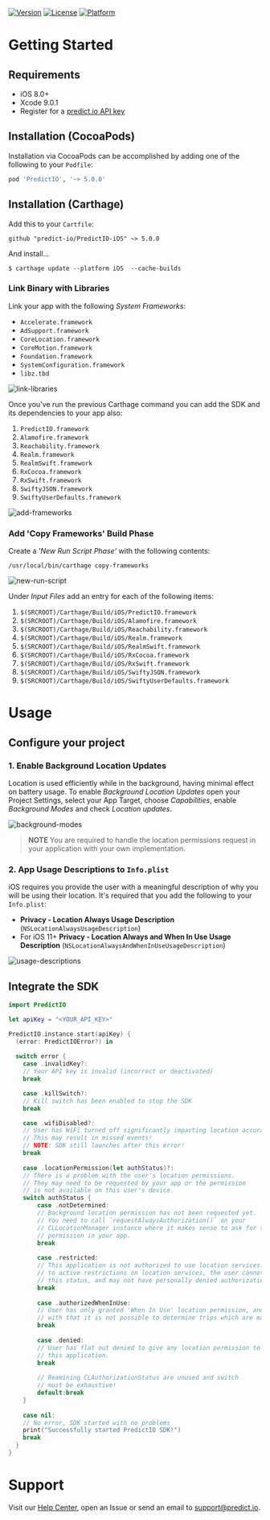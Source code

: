 [![Version](https://img.shields.io/cocoapods/v/PredictIO.svg?style=flat)](http://cocoapods.org/pods/PredictIO)
[![License](https://img.shields.io/cocoapods/l/PredictIO.svg?style=flat)](http://cocoapods.org/pods/PredictIO)
[![Platform](https://img.shields.io/cocoapods/p/PredictIO.svg?style=flat)](http://cocoapods.org/pods/PredictIO)

# Getting Started

## Requirements

* iOS 8.0+
* Xcode 9.0.1
* Register for a [predict.io API key](http://www.predict.io/service/registration/?level=1)

## Installation (CocoaPods)

Installation via CocoaPods can be accomplished by adding one of the following to your `Podfile`:

```ruby
pod 'PredictIO', '~> 5.0.0'
```

## Installation (Carthage)

Add this to your `Cartfile`:

```
github "predict-io/PredictIO-iOS" ~> 5.0.0
```

And install...

```
$ carthage update --platform iOS  --cache-builds
```

### Link Binary with Libraries

Link your app with the following _System Frameworks_:

* `Accelerate.framework`
* `AdSupport.framework`
* `CoreLocation.framework`
* `CoreMotion.framework`
* `Foundation.framework`
* `SystemConfiguration.framework`
* `libz.tbd`

![link-libraries](docs/link-libraries.png)

Once you've run the previous Carthage command you can add the SDK and its dependencies to your app also:

1. `PredictIO.framework`
2. `Alamofire.framework`
3. `Reachability.framework`
4. `Realm.framework`
5. `RealmSwift.framework`
6. `RxCocoa.framework`
7. `RxSwift.framework`
8. `SwiftyJSON.framework`
9. `SwiftyUserDefaults.framework`

![add-frameworks](docs/add-frameworks.gif)

### Add 'Copy Frameworks' Build Phase

Create a _'New Run Script Phase'_ with the following contents:

```
/usr/local/bin/carthage copy-frameworks
```

![new-run-script](docs/new-run-script.png)

Under *Input Files* add an entry for each of the following items:

1. `$(SRCROOT)/Carthage/Build/iOS/PredictIO.framework`
2. `$(SRCROOT)/Carthage/Build/iOS/Alamofire.framework`
3. `$(SRCROOT)/Carthage/Build/iOS/Reachability.framework`
4. `$(SRCROOT)/Carthage/Build/iOS/Realm.framework`
5. `$(SRCROOT)/Carthage/Build/iOS/RealmSwift.framework`
6. `$(SRCROOT)/Carthage/Build/iOS/RxCocoa.framework`
7. `$(SRCROOT)/Carthage/Build/iOS/RxSwift.framework`
8. `$(SRCROOT)/Carthage/Build/iOS/SwiftyJSON.framework`
9. `$(SRCROOT)/Carthage/Build/iOS/SwiftyUserDefaults.framework`

# Usage

## Configure your project

### 1. Enable Background Location Updates

Location is used efficiently while in the background, having minimal effect on battery usage. To enable _Background Location Updates_ open your Project Settings, select your App Target, choose _Capabilities_, enable _Background Modes_ and check _Location updates_.

![background-modes](docs/background-modes.png)

> **NOTE** You are required to handle the location permissions request in your application with your own implementation.

### 2. App Usage Descriptions to `Info.plist`

iOS requires you provide the user with a meaningful description of why you will be using their location. It's required that you add the following to your `Info.plist`:

* **Privacy - Location Always Usage Description** (`NSLocationAlwaysUsageDescription`)
* For iOS 11+ **Privacy - Location Always and When In Use Usage Description** (`NSLocationAlwaysAndWhenInUseUsageDescription`)

![usage-descriptions](docs/usage-descriptions.png)

## Integrate the SDK

```swift
import PredictIO

let apiKey = "<YOUR_API_KEY>"

PredictIO.instance.start(apiKey) {
  (error: PredictIOError?) in
    
  switch error {
    case .invalidKey?:
    // Your API key is invalid (incorrect or deactivated)
    break

    case .killSwitch?:
    // Kill switch has been enabled to stop the SDK
    break

    case .wifiDisabled?:
    // User has WiFi turned off significantly impacting location accuracy available.
    // This may result in missed events!
    // NOTE: SDK still launches after this error!
    break
    
    case .locationPermission(let authStatus)?:
    // There is a problem with the user's location permissions.
    // They may need to be requested by your app or the permission
    // is not available on this user's device.
	switch authStatus {
    	case .notDetermined:
      	// Background location permission has not been requested yet.
      	// You need to call `requestAlwaysAuthorization()` on your
      	// CLLocationManager instance where it makes sense to ask for this 
        // permission in your app.
      	break
      	
      	case .restricted:
		// This application is not authorized to use location services.  Due
		// to active restrictions on location services, the user cannot change
		// this status, and may not have personally denied authorization
		break
      
      	case .authorizedWhenInUse:
      	// User has only granted 'When In Use' location permission, and 
        // with that it is not possible to determine trips which are made.
      	break
      
      	case .denied:
      	// User has flat out denied to give any location permission to
      	// this application.
      	break
      
      	// Reamining CLAuthorizationStatus are unused and switch
      	// must be exhaustive!
      	default:break
    }
    
    case nil:
    // No error, SDK started with no problems
    print("Successfully started PredictIO SDK!") 
    break
  }
}
```

# Support

Visit our [Help Center]([https://support.predict.io](https://support.predict.io/)), open an Issue or send an email to [support@predict.io](support@predict.io).
